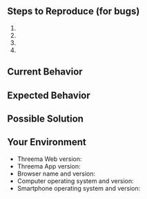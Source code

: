 ## Steps to Reproduce (for bugs)
<!--- Provide a screenshot and/or an unambiguous set of steps to reproduce this bug. -->
1.
2.
3.
4.

## Current Behavior
<!--- If describing a bug, tell us what happens instead of the expected behavior -->
<!--- If suggesting a change/improvement, explain the difference from current behavior -->

## Expected Behavior
<!--- If you're describing a bug, tell us what should happen -->
<!--- If you're suggesting a change/improvement, tell us how it should work -->

## Possible Solution
<!--- Not obligatory, but suggest a fix/reason for the bug, -->
<!--- or ideas how to implement the addition or change -->

## Your Environment
<!--- Include as many relevant details about the environment you experienced the bug in. -->
<!--- Feel free to remove irrelevant lines. -->
* Threema Web version:
* Threema App version:
* Browser name and version:
* Computer operating system and version:
* Smartphone operating system and version:
